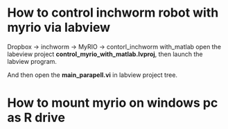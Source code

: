 # How to control inchworm robot with myrio via labview

Dropbox -> inchworm -> MyRIO -> contorl_inchworm with_matlab
open the labeview project **control_myrio_with_matlab.lvproj**,
then launch the labview program.

And then open the **main_parapell.vi** in labview project tree.


# How to mount myrio on windows pc as R drive



